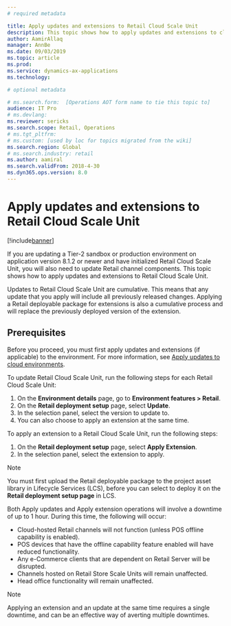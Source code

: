 ```yaml
---
# required metadata

title: Apply updates and extensions to Retail Cloud Scale Unit
description: This topic shows how to apply updates and extensions to cloud-hosted Retail channel components.
author: AamirAllaq
manager: AnnBe
ms.date: 09/03/2019
ms.topic: article
ms.prod: 
ms.service: dynamics-ax-applications
ms.technology: 

# optional metadata

# ms.search.form:  [Operations AOT form name to tie this topic to]
audience: IT Pro
# ms.devlang: 
ms.reviewer: sericks
ms.search.scope: Retail, Operations 
# ms.tgt_pltfrm: 
# ms.custom: [used by loc for topics migrated from the wiki]
ms.search.region: Global
# ms.search.industry: retail
ms.author: aamiral
ms.search.validFrom: 2018-4-30 
ms.dyn365.ops.version: 8.0 
---
```



# Apply updates and extensions to Retail Cloud Scale Unit

[!include[banner](../includes/banner.md)]

If you are updating a Tier-2 sandbox or production environment on application version 8.1.2 or newer and have initialized Retail Cloud Scale Unit, you will also need to update Retail channel components. This topic shows how to apply updates and extensions to Retail Cloud Scale Unit.

Updates to Retail Cloud Scale Unit are cumulative. This means that any update that you apply will include all previously released changes. Applying a Retail deployable package for extensions is also a cumulative process and will replace the previously deployed version of the extension.

## Prerequisites

Before you proceed, you must first apply updates and extensions (if applicable) to the environment. For more information, see [Apply updates to cloud environments](apply-deployable-package-system.md).

To update Retail Cloud Scale Unit, run the following steps for each Retail Cloud Scale Unit:

1. On the **Environment details** page, go to **Environment features > Retail**.
2. On the **Retail deployment setup** page, select **Update**.
3. In the selection panel, select the version to update to.
4. You can also choose to apply an extension at the same time. 

To apply an extension to a Retail Cloud Scale Unit, run the following steps:

1. On the **Retail deployment setup** page, select **Apply Extension**.
2. In the selection panel, select the extension to apply.

> [!NOTE]
> You must first upload the Retail deployable package to the project asset library in Lifecycle Services (LCS), before you can select to deploy it on the **Retail deployment setup page** in LCS.

Both Apply updates and Apply extension operations will involve a downtime of up to 1 hour. During this time, the following will occur:

- Cloud-hosted Retail channels will not function (unless POS offline capability is enabled).
- POS devices that have the offline capability feature enabled will have reduced functionality.
- Any e-Commerce clients that are dependent on Retail Server will be disrupted.
- Channels hosted on Retail Store Scale Units will remain unaffected.
- Head office functionality will remain unaffected.

> [!NOTE]
> Applying an extension and an update at the same time requires a single downtime, and can be an effective way of averting multiple downtimes.
